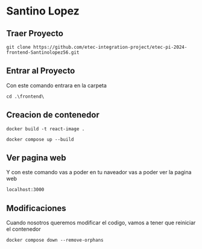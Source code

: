 # Santino Lopez

## Traer Proyecto
```
git clone https://github.com/etec-integration-project/etec-pi-2024-frontend-Santinolopez56.git
```


## Entrar al Proyecto
Con este comando entrara en la carpeta
```
cd .\frontend\
```

## Creacion de contenedor
```
docker build -t react-image .

docker compose up --build
```

## Ver pagina web
Y con este comando vas a poder en tu naveador vas a poder ver la pagina web
```
localhost:3000
```

## Modificaciones
Cuando nosotros queremos modificar el codigo, vamos a tener que reiniciar el contenedor
```
docker compose down --remove-orphans
```